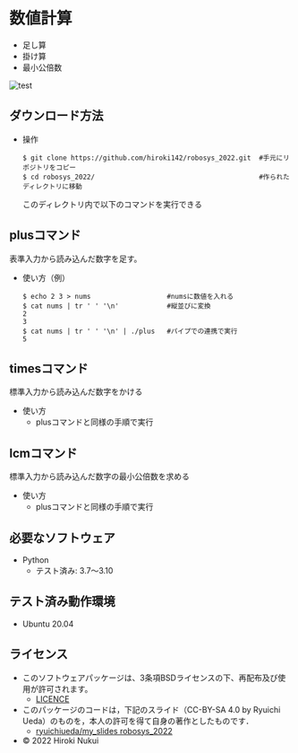 # 数値計算
* 足し算
* 掛け算
* 最小公倍数

![test](https://github.com/hiroki142/robosys_2022/actions/workflows/test.yml/badge.svg)

## ダウンロード方法
* 操作
  ```
  $ git clone https://github.com/hiroki142/robosys_2022.git  #手元にリポジトリをコピー
  $ cd robosys_2022/                                         #作られたディレクトリに移動
  ```
  このディレクトリ内で以下のコマンドを実行できる

## plusコマンド
表準入力から読み込んだ数字を足す。
* 使い方（例）
  ```
  $ echo 2 3 > nums                   #numsに数値を入れる
  $ cat nums | tr ' ' '\n'            #縦並びに変換
  2
  3
  $ cat nums | tr ' ' '\n' | ./plus   #パイプでの連携で実行
  5
  ```

## timesコマンド
標準入力から読み込んだ数字をかける
* 使い方
  * plusコマンドと同様の手順で実行

## lcmコマンド
標準入力から読み込んだ数字の最小公倍数を求める
* 使い方
  * plusコマンドと同様の手順で実行

## 必要なソフトウェア
* Python
  * テスト済み: 3.7～3.10 

## テスト済み動作環境
* Ubuntu 20.04

## ライセンス
* このソフトウェアパッケージは、3条項BSDライセンスの下、再配布及び使用が許可されます。
  * [LICENCE](https://github.com/hiroki142/robosys_2022/blob/main/LICENSE)
* このパッケージのコードは，下記のスライド（CC-BY-SA 4.0 by Ryuichi Ueda）のものを，本人の許可を得て自身の著作としたものです．
  * [ryuichiueda/my_slides robosys_2022](https://github.com/ryuichiueda/my_slides/tree/master/robosys_2022)
* © 2022 Hiroki Nukui
